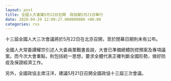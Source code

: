 ```yaml
---
layout: post
title: 全國人大會議5月22日召開　政協擬5月21日舉行
date: 2020-04-29 12:09:27.000000000 +08:00
categories: rss
---
```


十三屆全國人大三次會議將於5月22日在北京召開，至於閉幕日期則未有公布。

全國人大常委譚耀宗引述人大委員栗戰書長說，大會已準備總體防控預案及專項議案。而今次大會重點，則包括統一思想，要求全體代表正確判斷全國形勢，做好防疫及保證經濟工作。

另外，全國政協主席汪洋，建議5月21日召開全國政協十三屆三次會議。

